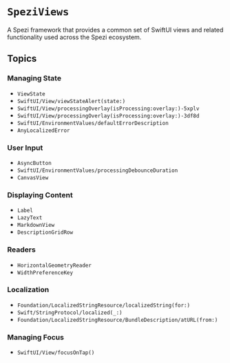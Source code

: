# ``SpeziViews``

A Spezi framework that provides a common set of SwiftUI views and related functionality used across the Spezi ecosystem.

<!--

This source file is part of the Spezi open-source project

SPDX-FileCopyrightText: 2023 Stanford University and the project authors (see CONTRIBUTORS.md)

SPDX-License-Identifier: MIT

-->


## Topics

### Managing State

- ``ViewState``
- ``SwiftUI/View/viewStateAlert(state:)``
- ``SwiftUI/View/processingOverlay(isProcessing:overlay:)-5xplv``
- ``SwiftUI/View/processingOverlay(isProcessing:overlay:)-3df8d``
- ``SwiftUI/EnvironmentValues/defaultErrorDescription``
- ``AnyLocalizedError``

### User Input

- ``AsyncButton``
- ``SwiftUI/EnvironmentValues/processingDebounceDuration``
- ``CanvasView``

### Displaying Content

- ``Label``
- ``LazyText``
- ``MarkdownView``
- ``DescriptionGridRow``

### Readers

- ``HorizontalGeometryReader``
- ``WidthPreferenceKey``

### Localization

- ``Foundation/LocalizedStringResource/localizedString(for:)``
- ``Swift/StringProtocol/localized(_:)``
- ``Foundation/LocalizedStringResource/BundleDescription/atURL(from:)``

### Managing Focus

- ``SwiftUI/View/focusOnTap()``
